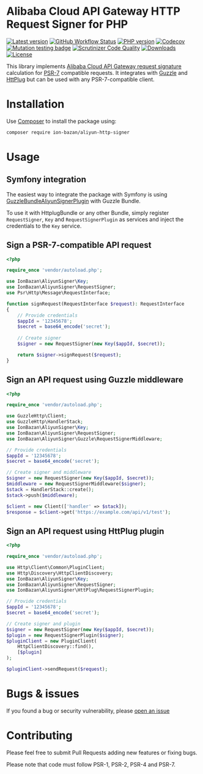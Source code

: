 # Alibaba Cloud API Gateway HTTP Request Signer for PHP

[![Latest version](https://img.shields.io/packagist/v/ion-bazan/aliyun-http-signer.svg)](https://packagist.org/packages/ion-bazan/aliyun-http-signer)
[![GitHub Workflow Status](https://img.shields.io/github/workflow/status/IonBazan/aliyun-http-signer/Tests)](https://github.com/IonBazan/aliyun-http-signer/actions)
[![PHP version](https://img.shields.io/packagist/php-v/ion-bazan/aliyun-http-signer.svg)](https://packagist.org/packages/ion-bazan/aliyun-http-signer)
[![Codecov](https://img.shields.io/codecov/c/gh/IonBazan/aliyun-http-signer)](https://codecov.io/gh/IonBazan/aliyun-http-signer)
[![Mutation testing badge](https://img.shields.io/endpoint?style=flat&url=https%3A%2F%2Fbadge-api.stryker-mutator.io%2Fgithub.com%2FIonBazan%2Faliyun-http-signer%2Fmaster)](https://dashboard.stryker-mutator.io/reports/github.com/IonBazan/aliyun-http-signer/master)
[![Scrutinizer Code Quality](https://scrutinizer-ci.com/g/IonBazan/aliyun-http-signer/badges/quality-score.png?b=master)](https://scrutinizer-ci.com/g/IonBazan/aliyun-http-signer/?branch=master)
[![Downloads](https://img.shields.io/packagist/dt/ion-bazan/aliyun-http-signer.svg)](https://packagist.org/packages/ion-bazan/aliyun-http-signer)
[![License](https://img.shields.io/packagist/l/ion-bazan/aliyun-http-signer.svg)](https://packagist.org/packages/ion-bazan/aliyun-http-signer)

This library implements [Alibaba Cloud API Gateway request signature](https://www.alibabacloud.com/help/doc-detail/29475.htm) calculation for [PSR-7](https://www.php-fig.org/psr/psr-7/) compatible requests.
It integrates with [Guzzle](https://github.com/guzzle/guzzle) and [HttPlug](https://github.com/php-http/httplug) but can be used with any PSR-7-compatible client.

# Installation
Use [Composer](https://getcomposer.org/) to install the package using:

```bash
composer require ion-bazan/aliyun-http-signer
```

# Usage

## Symfony integration

The easiest way to integrate the package with Symfony is using [GuzzleBundleAliyunSignerPlugin](https://github.com/IonBazan/GuzzleBundleAliyunSignerPlugin) with Guzzle Bundle.

To use it with HttplugBundle or any other Bundle, simply register `RequestSigner`, `Key` and `RequestSignerPlugin` as services and inject the credentials to the `Key` service.

## Sign a PSR-7-compatible API request 

```php
<?php

require_once 'vendor/autoload.php';

use IonBazan\AliyunSigner\Key;
use IonBazan\AliyunSigner\RequestSigner;
use Psr\Http\Message\RequestInterface;

function signRequest(RequestInterface $request): RequestInterface
{
    // Provide credentials
    $appId = '12345678';
    $secret = base64_encode('secret');
    
    // Create signer
    $signer = new RequestSigner(new Key($appId, $secret));

    return $signer->signRequest($request);
}
```

## Sign an API request using Guzzle middleware

```php
<?php

require_once 'vendor/autoload.php';

use GuzzleHttp\Client;
use GuzzleHttp\HandlerStack;
use IonBazan\AliyunSigner\Key;
use IonBazan\AliyunSigner\RequestSigner;
use IonBazan\AliyunSigner\Guzzle\RequestSignerMiddleware;

// Provide credentials
$appId = '12345678';
$secret = base64_encode('secret');

// Create signer and middleware
$signer = new RequestSigner(new Key($appId, $secret));
$middleware = new RequestSignerMiddleware($signer);
$stack = HandlerStack::create();
$stack->push($middleware);

$client = new Client(['handler' => $stack]);
$response = $client->get('https://example.com/api/v1/test');
```

## Sign an API request using HttPlug plugin

```php
<?php

require_once 'vendor/autoload.php';

use Http\Client\Common\PluginClient;
use Http\Discovery\HttpClientDiscovery;
use IonBazan\AliyunSigner\Key;
use IonBazan\AliyunSigner\RequestSigner;
use IonBazan\AliyunSigner\HttPlug\RequestSignerPlugin;

// Provide credentials
$appId = '12345678';
$secret = base64_encode('secret');

// Create signer and plugin
$signer = new RequestSigner(new Key($appId, $secret));
$plugin = new RequestSignerPlugin($signer);
$pluginClient = new PluginClient(
    HttpClientDiscovery::find(),
    [$plugin]
);

$pluginClient->sendRequest($request);
```

# Bugs & issues

If you found a bug or security vulnerability, please [open an issue](https://github.com/IonBazan/aliyun-http-signer/issues/new)

# Contributing

Please feel free to submit Pull Requests adding new features or fixing bugs.

Please note that code must follow PSR-1, PSR-2, PSR-4 and PSR-7.  
